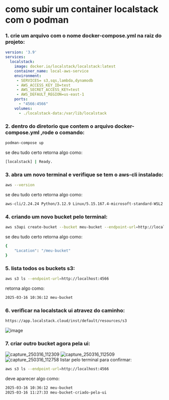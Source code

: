 # como subir um container localstack com o podman
### 1. crie um arquivo com o nome docker-compose.yml na raiz do projeto:
````yml
version: '3.9'
services:
  localstack:
    image: docker.io/localstack/localstack:latest
    container_name: local-aws-service
    environment:
     - SERVICES= s3,sqs,lambda,dynamodb
     - AWS_ACCESS_KEY_ID=test
     - AWS_SECRET_ACCESS_KEY=test
     - AWS_DEFAULT_REGION=us-east-1
    ports:
      - "4566:4566"
    volumes:
      - ./localstack-data:/var/lib/localstack
````
### 2. dentro do diretorio que contem o arquivo docker-compose.yml ,rode o comando:
````bash
podman-compose up
````
se deu tudo certo retorna algo como:
````bash
[localstack] | Ready.
````
### 3. abra um novo terminal e verifique se tem o aws-cli instalado:
````bash
aws --version
````
se deu tudo certo retorna algo como:
````bash
aws-cli/2.24.24 Python/3.12.9 Linux/5.15.167.4-microsoft-standard-WSL2 exe/x86_64.ubuntu.24
````

### 4. criando um novo bucket pelo terminal:
````bash
aws s3api create-bucket --bucket meu-bucket --endpoint-url=http://localhost:4566
````
se deu tudo certo retorna algo como:
````bash
{
    "Location": "/meu-bucket"
}
````
### 5. lista todos os buckets s3:
````bash
aws s3 ls --endpoint-url=http://localhost:4566
````
retorna algo como:
````bash
2025-03-16 10:36:12 meu-bucket
````
### 6. verificar na localstack ui atravez do caminho:
````bash
https://app.localstack.cloud/inst/default/resources/s3
````
![image](https://github.com/user-attachments/assets/66141d5d-0846-4b7f-8004-5e6883d4333e)


### 7. criar outro bucket agora pela ui:
![capture_250316_112309](https://github.com/user-attachments/assets/5cdf2909-d2a5-41cc-9769-e0ae8736c967)
![capture_250316_112509](https://github.com/user-attachments/assets/cd05c624-5f54-458c-ae45-0d7465284603)
![capture_250316_112758](https://github.com/user-attachments/assets/0e3209cc-d966-43c5-8c03-3ef91b4c10f5)
listar pelo terminal para confirmar:
````bash
aws s3 ls --endpoint-url=http://localhost:4566
````
deve aparecer algo como:
````bash
2025-03-16 10:36:12 meu-bucket
2025-03-16 11:27:33 meu-bucket-criado-pela-ui
````

